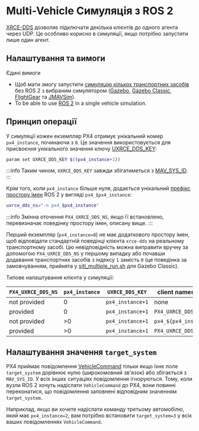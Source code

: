 # Multi-Vehicle Симуляція з ROS 2

[XRCE-DDS](../middleware/uxrce_dds.md) дозволяє підключати декілька клієнтів до одного агента через UDP. Це особливо корисно в симуляції, якщо потрібно запустити лише один агент.

## Налаштування та вимоги

Єдині вимоги

- Щоб мати змогу запустити [симуляцію кількох транспортних засобів](../simulation/multi-vehicle-simulation.md) без ROS 2 з вибраним симулятором ([Gazebo](../sim_gazebo_gz/multi_vehicle_simulation.md), [Gazebo Classic](../sim_gazebo_classic/multi_vehicle_simulation.md#multiple-vehicle-with-gazebo-classic), [FlightGear](../sim_flightgear/multi_vehicle.md) та [JMAVSim](../sim_jmavsim/multi_vehicle.md)).
- To be able to use [ROS 2](../ros2/user_guide.md) in a single vehicle simulation.

## Принцип операції

У симуляції кожен екземпляр PX4 отримує унікальний номер `px4_instance`, починаючи з `0`. Це значення використовується для присвоєння унікального значення ключу [UXRCE_DDS_KEY](../advanced_config/parameter_reference.md#UXRCE_DDS_KEY):

```sh
param set UXRCE_DDS_KEY $((px4_instance+1))
```

:::info
Таким чином, `UXRCE_DDS_KEY` завжди збігатиметься з [MAV_SYS_ID](../advanced_config/parameter_reference.md#MAV_SYS_ID).
:::

Крім того, коли `px4_instance` більше нуля, додається унікальний [префікс простору імен](../middleware/uxrce_dds.md#customizing-the-topic-namespace) ROS 2 у вигляді `px4_$px4_instance`:

```sh
uxrce_dds_ns="-n px4_$px4_instance"
```

:::info
Змінна оточення `PX4_UXRCE_DDS_NS`, якщо її встановлено, перевизначає поведінку простору імен, описану вище.
:::

Перший екземпляр (`px4_instance=0`) не має додаткового простору імен, щоб відповідати стандартній поведінці клієнта `xrce-dds` на реальному транспортному засобі. Цю невідповідність можна виправити вручну за допомогою `PX4_UXRCE_DDS_NS` у першому випадку або почавши додавання транспортних засобів з індексу `1` замість `0` (це поведінка за замовчуванням, прийнята у [sitl_multiple_run.sh](https://github.com/PX4/PX4-Autopilot/blob/release/1.15/Tools/simulation/gazebo-classic/sitl_multiple_run.sh) для Gazebo Classic).

Типове налаштування клієнта у симуляції:

| `PX4_UXRCE_DDS_NS` | `px4_instance` | `UXRCE_DDS_KEY`  | client namespace      |
| ------------------ | -------------- | ---------------- | --------------------- |
| not provided       | 0              | `px4_instance+1` | none                  |
| provided           | 0              | `px4_instance+1` | `PX4_UXRCE_DDS_NS`    |
| not provided       | >0             | `px4_instance+1` | `px4_${px4_instance}` |
| provided           | >0             | `px4_instance+1` | `PX4_UXRCE_DDS_NS`    |

## Налаштування значення `target_system`

PX4 приймає повідомлення [VehicleCommand](../msg_docs/VehicleCommand.md) тільки якщо їхнє поле `target_system` дорівнює нулю (широкомовний зв'язок) або збігається з `MAV_SYS_ID`. У всіх інших ситуаціях повідомлення ігноруються. Тому, коли вузли ROS 2 хочуть надіслати `VehicleCommand` до PX4, вони повинні переконатися, що повідомлення заповнені відповідним значенням `target_system`.

Наприклад, якщо ви хочете надіслати команду третьому автомобілю, який має `px4_instance=2`, вам потрібно встановити `target_system=3` у всіх ваших повідомленнях `VehicleCommand`.
